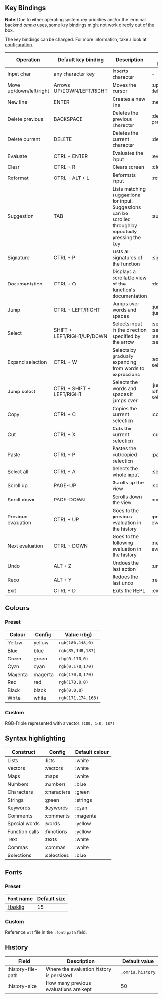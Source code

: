 ## Key Bindings

**Note**: Due to either operating system key priorities and/or the terminal backend _omnia_ uses,
some key bindings might not work directly out of the box.

The key bindings can be changed. For more information, take a look at [configuration](https://github.com/AvramRobert/omnia/blob/master/docs/configuration.md).

| Operation    | Default key binding        | Description | Config parameter|
|--------------|----------------|-------------|-----------------|
|Input char| any character key | Inserts character | - |
|Move up/down/left/right | Arrows UP/DOWN/LEFT/RIGHT | Moves the cursor | :up, :down, :left, :right |
|New line | ENTER | Creates a new line | :new-line |
|Delete previous | BACKSPACE | Deletes the previous character | :delete-previous |
|Delete current | DELETE | Deletes the current character | :delete-current |
|Evaluate| CTRL + ENTER | Evaluates the input | :evaluate |
|Clear | CTRL + R | Clears screen | :clear |
|Reformat| CTRL + ALT + L | Reformats input | :reformat |
|Suggestion | TAB | Lists matching suggestions for input. Suggestions can be scrolled through by repeatedly pressing the key | :suggestion |
|Signature | CTRL + P | Lists all signatures of the function | :signature |
|Documentation | CTRL + Q | Displays a scrollable view of the function's documentation | :documentation |
|Jump | CTRL + LEFT/RIGHT | Jumps over words and spaces | :jump-left, :jump-right |
|Select | SHIFT + LEFT/RIGHT/UP/DOWN | Selects input in the direction specified by the arrow | :select-up, :select-down, :select-left, :select-right |
|Expand selection| CTRL + W | Selects by gradually expanding from words to expressions | :expand-selection |
|Jump select | CTRL + SHIFT + LEFT/RIGHT | Selects the words and spaces it jumps over | :jump-select-left, jump-select-right |
|Copy | CTRL + C | Copies the current selection | :copy |
|Cut  | CTRL + X | Cuts the current selection | :cut |
|Paste | CTRL + P | Pastes the cut/copied selection | :paste |
|Select all | CTRL + A | Selects the whole input | :select-all |
|Scroll up  | PAGE-UP | Scrolls up the view | :scroll-up |
|Scroll down | PAGE-DOWN | Scrolls down the view | :scroll-down |
|Previous evaluation | CTRL + UP | Goes to the previous evaluation in the history | :previous-evaluation |
|Next evaluation | CTRL + DOWN | Goes to the following evaluation in the history | :next-evaluation |
|Undo | ALT + Z | Undoes the last action | :undo |
|Redo | ALT + Y | Redoes the last undo | :redo |
|Exit | CTRL + D | Exits the REPL | :exit |

## Colours

### Preset

|Colour | Config | Value (rbg) |
|------|--------|-----|
| Yellow | :yellow | `rgb(180,148,6)` |
| Blue | :blue | `rgb(85,148,187)` |
| Green | :green | `rbg(0,170,0)` |
| Cyan | :cyan | `rgb(0,170,170)` |
| Magenta | :magenta | `rgb(170,0,170)` |
| Red | :red | `rgb(170,0,0)`|
| Black | :black | `rgb(0,0,0)`|
| White | :white | `rgb(171,174,168)` |

### Custom

RGB-Triple represented with a vector: `[180, 148, 187]`

## Syntax highlighting

|Construct | Config | Default colour |
|----------|--------|------------------|
|Lists |  :lists | :white |
|Vectors | :vectors | :white |
|Maps | :maps | :white |
|Numbers | :numbers | :blue |
|Characters | :characters |:green |
|Strings | :green | :strings |
|Keywords | :keywords | :cyan |
|Comments | :comments | :magenta |
|Special words| :words | :yellow |
|Function calls |  :functions | :yellow |
|Text | :texts | :white |
|Commas| :commas | :white |
|Selections | :selections | :blue |

## Fonts

### Preset
| Font name | Default size|
|------|------|
| [Hasklig](https://github.com/i-tu/Hasklig) | 15 |

### Custom

Reference `otf` file in the `:font-path` field.

## History

| Field | Description | Default value |
|-------|-------------|---------------|
| :history-file-path | Where the evaluation history is persisted | `.omnia.history` |
| :history-size | How many previous evaluations are kept | 50 |
